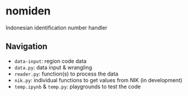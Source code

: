 # nomiden
 Indonesian identification number handler

## Navigation
- `data-input`: region code data
- `data.py`: data input & wrangling
- `reader.py`: function(s) to process the data
- `nik.py`: individual functions to get values from NIK (in development)
- `temp.ipynb` & `temp.py`: playgrounds to test the code
